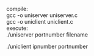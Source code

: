 compile:   
gcc -o uniserver uniserver.c  
gcc -o uniclient uniclient.c  
execute:   
./uniserver portnumber filename 

./uniclient ipnumber portnumber 

